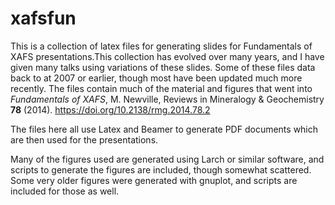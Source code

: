 # xafsfun


This is a collection of latex files for generating slides for Fundamentals
of XAFS presentations.This collection has evolved over many years, and I
have given many talks using variations of these slides.  Some of these
files data back to at 2007 or earlier, though most have been updated much
more recently.  The files contain much of the material and figures that
went into *Fundamentals of XAFS*,  M. Newville, Reviews in  Mineralogy &
Geochemistry **78** (2014).   https://doi.org/10.2138/rmg.2014.78.2


The files here all use Latex and Beamer to generate PDF documents which are
then used for the presentations.

Many of the figures used are generated using Larch or similar software, and
scripts to generate the figures are included, though somewhat scattered.
Some very older figures were generated with gnuplot, and scripts are
included for those as well.


